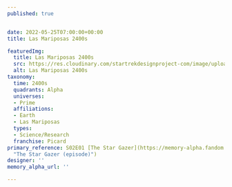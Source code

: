 ```yaml
---
published: true


date: 2022-05-25T07:00:00+00:00
title: Las Mariposas 2400s

featuredImg:
  title: Las Mariposas 2400s
  src: https://res.cloudinary.com/startrekdesignproject-com/image/upload/v1653539914/Las-Mariposas-2400s.png
  alt: Las Mariposas 2400s
taxonomy:
  time: 2400s
  quadrants: Alpha
  universes:
  - Prime
  affiliations:
  - Earth
  - Las Mariposas
  types:
  - Science/Research
  franchise: Picard
primary_reference: S02E01 [The Star Gazer](https://memory-alpha.fandom.com/wiki/The_Star_Gazer_(episode)
  "The Star Gazer (episode)")
designer: ''
memory_alpha_url: ''

---
```

